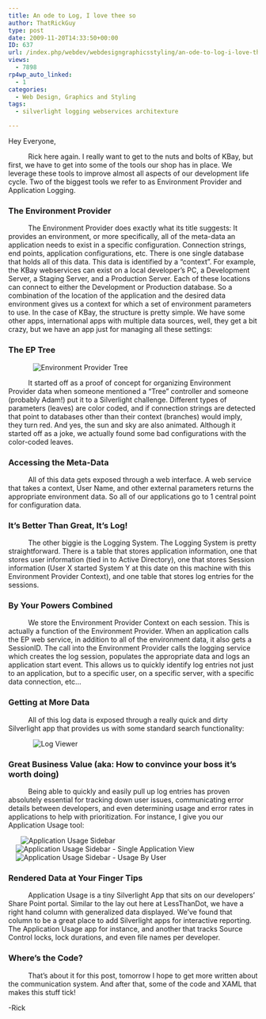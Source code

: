 ```yaml
---
title: An ode to Log, I love thee so
author: ThatRickGuy
type: post
date: 2009-11-20T14:33:50+00:00
ID: 637
url: /index.php/webdev/webdesigngraphicsstyling/an-ode-to-log-i-love-thee-so/
views:
  - 7898
rp4wp_auto_linked:
  - 1
categories:
  - Web Design, Graphics and Styling
tags:
  - silverlight logging webservices architexture

---
```

Hey Everyone,

<p style="text-indent: 30pt;">
  Rick here again. I really want to get to the nuts and bolts of KBay, but first, we have to get into some of the tools our shop has in place. We leverage these tools to improve almost all aspects of our development life cycle. Two of the biggest tools we refer to as Environment Provider and Application Logging.
</p>

### The Environment Provider

<p style="text-indent: 30pt;">
  The Environment Provider does exactly what its title suggests: It provides an environment, or more specifically, all of the meta-data an application needs to exist in a specific configuration. Connection strings, end points, application configurations, etc. There is one single database that holds all of this data. This data is identified by a &#8220;context&#8221;. For example, the KBay webservices can exist on a local developer&#8217;s PC, a Development Server, a Staging Server, and a Production Server. Each of these locations can connect to either the Development or Production database. So a combination of the location of the application and the desired data environment gives us a context for which a set of environment parameters to use. In the case of KBay, the structure is pretty simple. We have some other apps, international apps with multiple data sources, well, they get a bit crazy, but we have an app just for managing all these settings:
</p>

### The EP Tree

<img src="http://ringdev.com/images/EnvironmentProvider.JPG" alt="Environment Provider Tree" title="Environment Provider Tree" style="margin-left:50px;" />

<p style="text-indent: 30pt;">
  It started off as a proof of concept for organizing Environment Provider data when someone mentioned a &#8220;Tree&#8221; controller and someone (probably Adam!) put it to a Silverlight challenge. Different types of parameters (leaves) are color coded, and if connection strings are detected that point to databases other than their context (branches) would imply, they turn red. And yes, the sun and sky are also animated. Although it started off as a joke, we actually found some bad configurations with the color-coded leaves.
</p>

### Accessing the Meta-Data

<p style="text-indent: 30pt;">
  All of this data gets exposed through a web interface. A web service that takes a context, User Name, and other external parameters returns the appropriate environment data. So all of our applications go to 1 central point for configuration data.
</p>

### It&#8217;s Better Than Great, It&#8217;s Log!

<p style="text-indent: 30pt;">
  The other biggie is the Logging System. The Logging System is pretty straightforward. There is a table that stores application information, one that stores user information (tied in to Active Directory), one that stores Session information (User X started System Y at this date on this machine with this Environment Provider Context), and one table that stores log entries for the sessions.
</p>

### By Your Powers Combined

<p style="text-indent: 30pt;">
  We store the Environment Provider Context on each session. This is actually a function of the Environment Provider. When an application calls the EP web service, in addition to all of the environment data, it also gets a SessionID. The call into the Environment Provider calls the logging service which creates the log session, populates the appropriate data and logs an application start event. This allows us to quickly identify log entries not just to an application, but to a specific user, on a specific server, with a specific data connection, etc&#8230;
</p>

### Getting at More Data

<p style="text-indent: 30pt;">
  All of this log data is exposed through a really quick and dirty Silverlight app that provides us with some standard search functionality:
</p>

<img src="http://ringdev.com/images/LogViewer.JPG" alt="Log Viewer" title="Log Viewer" style="margin-left:50px;" />

### Great Business Value (aka: How to convince your boss it&#8217;s worth doing)

<p style="text-indent: 30pt;">
  Being able to quickly and easily pull up log entries has proven absolutely essential for tracking down user issues, communicating error details between developers, and even determining usage and error rates in applications to help with prioritization. For instance, I give you our Application Usage tool:
</p>

<img src="http://ringdev.com/images/AppUsage.JPG" alt="Application Usage Sidebar" title="Application Usage Sidebar" style="margin-left:25px;" /><img src="http://ringdev.com/images/AppUsageDetail.JPG" alt="Application Usage Sidebar - Single Application View" title="Application Usage Sidebar - Single Application View" style="margin-left:15px;" /><img src="http://ringdev.com/images/AppUsageDrill.JPG" alt="Application Usage Sidebar - Usage By User" title="Application Usage Sidebar - Usage By User" style="margin-left:15px;" />

### Rendered Data at Your Finger Tips

<p style="text-indent: 30pt;">
  Application Usage is a tiny Silverlight App that sits on our developers&#8217; Share Point portal. Similar to the lay out here at LessThanDot, we have a right hand column with generalized data displayed. We&#8217;ve found that column to be a great place to add Silverlight apps for interactive reporting. The Application Usage app for instance, and another that tracks Source Control locks, lock durations, and even file names per developer.
</p>

### Where&#8217;s the Code?

<p style="text-indent: 30pt;">
  That&#8217;s about it for this post, tomorrow I hope to get more written about the communication system. And after that, some of the code and XAML that makes this stuff tick!
</p>

-Rick